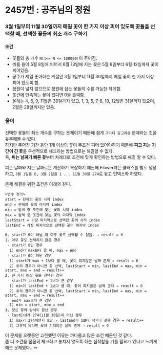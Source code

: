 # 2457번 : 공주님의 정원
### 3월 1일부터 11월 30일까지 매일 꽃이 한 가지 이상 피어 있도록 꽃들을 선택할 때, 선택한 꽃들의 최소 개수 구하기
#### 조건
- 꽃들의 총 개수 ```N(1<= N <= 100000)```이 주어짐.
- 예를 들어 5월 8일에 피어서 6월 13일에 지는 꽃은 5월 8일부터 6월 12일까지 꽃이 피어있음.
- 공주가 제일 좋아하는 계절인 3월 1일부터 11월 30일까지 매일 꽃이 한 가지 이상 피어 있도록 함.
- 정원이 넓지 않으므로 정원에 심는 꽃들의 수를 가능한 적게함.
- 조건에 만족하는 꽃이 없다면 0을 출력함.
- 올해는 4, 6, 9, 11월은 30일까지 있고, 1, 3, 5, 7, 8, 10, 12월은 31일까지 있으며, 2월은 28일까지만 있음.
### 풀이
선택한 꽃들의 최소 개수를 구하는 문제이기 때문에 쉽게 ```그리디 알고리즘``` 문제라는 것을 유추해볼 수 있다.  
하지만 주어진 기간 동안 1개 이상의 꽃이 무조건 피어 있어야하기 때문에 **피고 지는 기간이 긴 꽃**을 우선적으로 체크하는 방법으로는 해결할 수 없다.  
즉, **피는 날짜가 빠른 꽃**부터 차례대로 조건에 맞게 확인하는 방법으로 해결 할 수 있다. 

피는 날짜와 지는 날짜로는 계산하기 복잡하기 때문에 Flower라는 클래스를 별도 생성하고, ```3월 1일을 0, 3월 2일을 1 ... 11월 30일 274```로 놓고 인덱스화 하였다.  

문제 해결을 위한 조건은 아래와 같다.
```
<변수 정의>
start = 현재의 꽃의 시작 index
end = 현재의 꽃의 마지막 index
min = 탐색 중 조건에 맞는 꽃의 시작 index
max = 탐색 중 조건에 맞는 꽃의 마지막 index
lastStart = 가장 마지막으로 선택한 꽃의 시작 index
lastEnd = 가장 마지막으로 선택한 꽃의 마지막 index

0. start가 0이 아닐 때 아무 꽃도 선택할 수 없음. → result = 0
1. 아무 꽃도 선택하지 않은 경우
 - start가 0인 경우
  1) end가 max보다 클 때, max = end
 - start가 0이 아닌 경우
  1) start가 max + 1보다 클 때, 꽃이 피지않은 날짜 존재 → result = 0
  2) 위의 경우가 아니면 꽃 선택, lastStart = min, lastEnd = max, min = start, max = end → result++
2. 한 가지 이상 꽃을 선택한 경우
 - start가 lastEnd + 1보다 큰 경우
  1) min이 lastEnd + 1보다 클 때, 꽃이 피지않은 날짜 존재 → result = 0
  2) 위의 경우가 아니면 꽃 선택, lastStart = min, lastEnd = max, min = start, max = end → result++
 - end가 max보다 큰 경우
  1) min = start, max = end
3. 모든 꽃의 탐색이 끝난 경우
 - lastEnd가 274(11월 30일)이 아닌 경우
  1) max가 274이면서 min - lastEnd이 1보다 작거나 같은 경우 → result++
  2) 그렇지 않다면 꽃이 피지않은 날짜 존재 → result = 0
```
이 문제를 오랫동안 고전했던 이유는 까다롭고 많은 조건 때문인 것 같다.  
좀 더 조건을 꼼꼼히 체크하고 놓치지 않도록 하는 침착함을 기를 필요가 있다고 느끼게 해준 문제였다...ㅠ
  